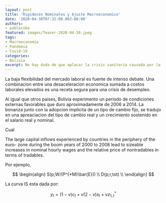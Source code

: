 ```yaml
---
layout: post
title: 'Rigideces Nominales y Ajuste Macroeconomico'
date: '2020-04-30T07:32:00.002-08:00'
authors:
- pablocuba
featured: images/Teaser-2020-04-30.jpeg
tags:
- Macroeconomía
- Pandemia
- Covid-19
categories:
- Bolivia
excerpt: No hay duda de que aplacar la crisis sanitaria causada por la pandemia del coronavirus es la principal preocupación en Bolivia y en el mundo. Hay muchos comentario e ideas sobre como enfrentar los efectos económicos. Por ejemplo, algunos analistas, ¿es mejor reducir impuestos y contraer el gasto publico, o deberíamos mas bien flexibilizar las condiciones financieras y realizar políticas fiscales y monetarias expansivas? Esta nota provee ejemplos en un marco analítico simple para poder pensar en el diseño de la política macroeconómica.
---
```


La baja flexibilidad del mercado laboral es fuente de intenso debate. Una combinacion entre una desaceleracion economica sumada a costos laborales elevados es una receta segura para una crisis de desempleo. 


Al igual que otros paises, Bolivia experimento un periodo de condiciones externas favorables que duro aproximadamente de 2006 a 2014. La bonanza junto con la adopcion implicita de un tipo de cambio fijo, se tradujo en una apreaciacion del tipo de cambio real y un crecimiento sostenido en el salario real y nominal. 

Cual 



The large capital inflows experienced by countries in the periphery of the euro- zone during the boom years of 2000 to 2008 lead to sizeable increases in nominal hourly wages and the relative price of nontradables in terms of tradables.

Por ejemplo, 


$$
\begin{align}
S(p;W/(P^{*M}\bar{E})) \\
D(p;r,tot) \\
\end{align}
$$


La curva IS esta dada por: 

$$
y_{t}=(1-v) c_{t}+v(2-v) s_{t}+v z_{1, t}^{*}
$$
